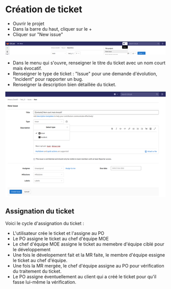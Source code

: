 # Création de ticket

- Ouvrir le projet
- Dans la barre du haut, cliquer sur le +
- Cliquer sur "New issue"

![](../images/gitlab/issues/issues_1.png)

- Dans le menu qui s'ouvre, renseigner le titre du ticket avec un nom court mais évocatif.
- Renseigner le type de ticket : "Issue" pour une demande d'évolution, "Incident" pour rapporter un bug.
- Renseigner la description bien détaillée du ticket.

![](../images/gitlab/issues/issues_2.png)

## Assignation du ticket

Voici le cycle d'assignation du ticket :

- L'utilisateur crée le ticket et l'assigne au PO
- Le PO assigne le ticket au chef d'équipe MOE
- Le chef d'équipe MOE assigne le ticket au memebre d'équipe ciblé pour le développement
- Une fois le dévelopement fait et la MR faite, le membre d'équipe essigne le ticket au chef d'équipe.
- Une fois la MR mergée, le chef d'équipe assigne au PO pour vérification du traitement du ticket.
- Le PO assigne éventuellement au client qui a créé le ticket pour qu'il fasse lui-même la vérification.